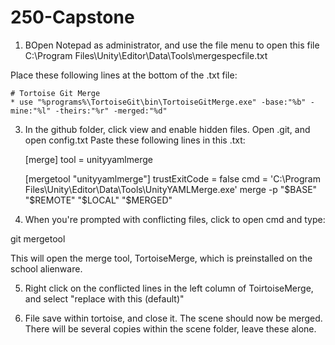 # 250-Capstone

1) BOpen Notepad as administrator, and use the file menu to open this file C:\Program Files\Unity\Editor\Data\Tools\mergespecfile.txt

Place these following lines at the bottom of the .txt file:

    # Tortoise Git Merge
    * use "%programs%\TortoiseGit\bin\TortoiseGitMerge.exe" -base:"%b" -mine:"%l" -theirs:"%r" -merged:"%d"

3) In the github folder, click view and enable hidden files. Open .git, and open config.txt Paste these following lines in this .txt:

    [merge]
    tool = unityyamlmerge

    [mergetool "unityyamlmerge"]
    trustExitCode = false
    cmd = 'C:\\Program Files\\Unity\\Editor\\Data\\Tools\\UnityYAMLMerge.exe' merge -p "$BASE" "$REMOTE" "$LOCAL" "$MERGED"

4) When you're prompted with conflicting files, click to open cmd and type:

git mergetool

This will open the merge tool, TortoiseMerge, which is preinstalled on the school alienware. 

5) Right click on the conflicted lines in the left column of ToirtoiseMerge, and select "replace with this (default)"

6) File save within tortoise, and close it. The scene should now be merged. There will be several copies within the scene folder, leave these alone.
